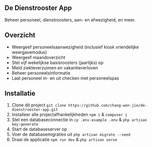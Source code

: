 ## De Dienstrooster App
Beheer personeel, dienstroosters, aan- en afwezigheid, en meer.

## Overzicht
- Weergeef personeelsaanwezigheid (inclusief kiosk vriendelijke weergavemodus)
- Weergeef maandoverzicht
- Stel vijf wekelijkse basisroosters (jaarlijks) op
- Meld ziekteverzuimen en vakantieverloven
- Beheer personeelsinformatie
- Laat personeel in- en uit checken met personeelspas

## Installatie
1. Clone dit project `git clone https://github.com/chang-wen-jie/de-dienstrooster-app.git`
2. Installeer alle projectafhankelijkheden `npm i` & `composer i`
3. Stel een databaseconnectie in `cp .env.example .env` & `php artisan key:generate`
4. Start de databaseserver op
5. Voer de databasemigraties uit `php artisan migrate --seed`
6. Draai de applicatie `npm run dev` & `php artisan serve`
